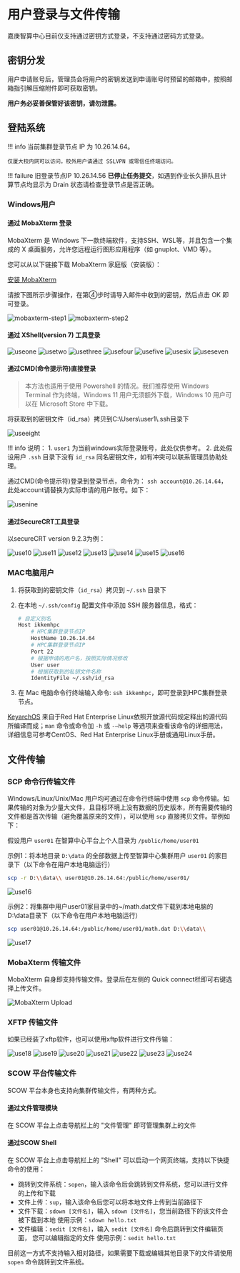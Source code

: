 # 用户登录与文件传输

嘉庚智算中心目前仅支持通过密钥方式登录，不支持通过密码方式登录。

## 密钥分发

用户申请账号后，管理员会将用户的密钥发送到申请账号时预留的邮箱中，按照邮箱指引解压缩附件即可获取密钥。

**用户务必妥善保管好该密钥，请勿泄露。**

## 登陆系统

!!! info 
    当前集群登录节点 IP 为 10.26.14.64。
    
    仅厦大校内网可以访问，校外用户请通过 SSLVPN 或零信任终端访问。

!!! failure
    旧登录节点IP 10.26.14.56 **已停止任务提交**，如遇到作业长久排队且计算节点均显示为 Drain 状态请检查登录节点是否正确。

### Windows用户

#### 通过 MobaXterm 登录

MobaXterm 是 Windows 下一款终端软件，支持SSH、WSL等，并且包含一个集成的 X 桌面服务，允许您远程运行图形应用程序（如 gnuplot、VMD 等）。

您可以从以下链接下载 MobaXterm 家庭版（安装版）：

[安装 MobaXterm](http://mobaxterm.mobatek.net/download-home-edition.html)

请按下图所示步骤操作，在第④步时请导入邮件中收到的密钥，然后点击 OK 即可登录。

![mobaxterm-step1](../images/mobaxterm/login.png)
![mobaxterm-step2](../images/mobaxterm/logged-in.png)

#### 通过 XShell(version 7) 工具登录

![useone](../images/useone.png)
![usetwo](../images/usetwo.png)
![usethree](../images/usethree.png)
![usefour](../images/usefour.png)
![usefive](../images/usefive.png)
![usesix](../images/usesix.png)
![useseven](../images/useseven.png)

#### 通过CMD(命令提示符)直接登录

> 本方法也适用于使用 Powershell 的情况。我们推荐使用 Windows Terminal 作为终端，Windows 11 用户无须额外下载，Windows 10 用户可以在 Microsoft Store 中下载。

将获取到的密钥文件（id_rsa）拷贝到C:\\Users\\user1\\.ssh目录下

![useeight](../images/useeight.png)

!!! info
    说明：
    1. `user1` 为当前windows实际登录账号，此处仅供参考。
    2. 此处假设用户 `.ssh` 目录下没有 `id_rsa` 同名密钥文件，如有冲突可以联系管理员协助处理。

通过CMD(命令提示符)登录到登录节点，命令为： `ssh account@10.26.14.64`，此处account请替换为实际申请的用户账号。如下：

![usenine](../images/usenine.png)

#### 通过SecureCRT工具登录

以secureCRT version 9.2.3为例：

![use10](../images/use10.png)
![use11](../images/use11.png)
![use12](../images/use12.png)
![use13](../images/use13.png)
![use14](../images/use14.png)
![use15](../images/use15.png)
![use16](../images/use16.png)

### MAC电脑用户

1. 将获取到的密钥文件（`id_rsa`）拷贝到 `~/.ssh` 目录下
2. 在本地 `~/.ssh/config` 配置文件中添加 SSH 服务器信息，格式：

    ```bash
    # 自定义别名
    Host ikkemhpc
        # HPC集群登录节点IP
        HostName 10.26.14.64 
        # HPC集群登录节点IP
        Port 22 
        # 根据申请的用户名，按照实际情况修改
        User user 
        # 根据获取到的私钥文件名称
        IdentityFile ~/.ssh/id_rsa 
    ```

3. 在 Mac 电脑命令行终端输入命令: `ssh ikkemhpc`，即可登录到HPC集群登录节点。

[KeyarchOS](https://www.ieisystem.com/keyarchos/) 来自于Red Hat Enterprise Linux依照开放源代码规定释出的源代码所编译而成；`man` 命令或命令加 `-h` 或 `-–help` 等选项来查看该命令的详细用法，详细信息可参考CentOS、Red Hat Enterprise Linux手册或通用Linux手册。

## 文件传输

### SCP 命令行传输文件

Windows/Linux/Unix/Mac 用户均可通过在命令行终端中使用 `scp` 命令传输。如果传输的对象为少量大文件，且目标环境上没有数据的历史版本，所有需要传输的文件都是首次传输（避免覆盖原来的文件），可以使用 `scp` 直接拷贝文件。举例如下：

假设用户 `user01` 在智算中心平台上个人目录为 `/public/home/user01`

示例1：将本地目录 `D:\data` 的全部数据上传至智算中心集群用户 `user01` 的家目录下（以下命令在用户本地电脑运行）

```bash
scp -r D:\\data\\ user01@10.26.14.64:/public/home/user01/
```

![use16](../images/use16.png)

示例2：将集群中用户user01家目录中的~/math.dat文件下载到本地电脑的D:\\data目录下（以下命令在用户本地电脑运行）

```bash
scp user01@10.26.14.64:/public/home/user01/math.dat D:\\data\\
```

![use17](../images/use17.png)

### MobaXterm 传输文件

MobaXterm 自身即支持传输文件。登录后在左侧的 Quick connect栏即可右键选择上传文件。

![MobaXterm Upload](../images/mobaxterm/upload.png)

### XFTP 传输文件

如果已经装了xftp软件，也可以使用xftp软件进行文件传输：

![use18](../images/use18.png)
![use19](../images/use19.png)
![use20](../images/use20.png)
![use21](../images/use21.png)
![use22](../images/use22.png)
![use23](../images/use23.png)
![use24](../images/use24.png)

### SCOW 平台传输文件

SCOW 平台本身也支持向集群传输文件，有两种方式。

#### 通过文件管理模块

在 SCOW 平台上点击导航栏上的 "文件管理" 即可管理集群上的文件

#### 通过SCOW Shell

在 SCOW 平台上点击导航栏上的 "Shell" 可以启动一个网页终端，支持以下快捷命令的使用：

- 跳转到文件系统：`sopen`，输入该命令后会跳转到文件系统，您可以进行文件的上传和下载
- 文件上传：`sup`，输入该命令后您可以将本地文件上传到当前路径下
- 文件下载：`sdown [文件名]`，输入 `sdown [文件名]`，您当前路径下的该文件会被下载到本地
    使用示例：`sdown hello.txt`
- 文件编辑：`sedit [文件名]`，输入 `sedit [文件名]` 命令后跳转到文件编辑页面， 您可以编辑指定的文件
    使用示例：`sedit hello.txt`

目前这一方式不支持输入相对路径，如果需要下载或编辑其他目录下的文件请使用 `sopen` 命令跳转到文件系统。
